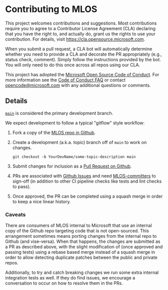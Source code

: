 # Contributing to MLOS

This project welcomes contributions and suggestions.
Most contributions require you to agree to a Contributor License Agreement (CLA) declaring that you have the right to, and actually do, grant us the rights to use your contribution.
For details, visit https://cla.opensource.microsoft.com.

When you submit a pull request, a CLA bot will automatically determine whether you need to provide a CLA and decorate the PR appropriately (e.g., status check, comment).
Simply follow the instructions provided by the bot. You will only need to do this once across all repos using our CLA.

This project has adopted the [Microsoft Open Source Code of Conduct](https://opensource.microsoft.com/codeofconduct/).
For more information see the [Code of Conduct FAQ](https://opensource.microsoft.com/codeofconduct/faq/) or contact [opencode@microsoft.com](mailto:opencode@microsoft.com) with any additional questions or comments.

## Details

[`main`](https://github.com/microsoft/MLOS/tree/main) is considered the primary development branch.

We expect development to follow a typical "gitflow" style workflow:

1. Fork a copy of the [MLOS repo in Github](https://github.com/microsoft/MLOS).
2. Create a development (a.k.a. topic) branch off of `main` to work on changes.

    ```shell
    git checkout -b YourDevName/some-topic-description main
    ```

3. Submit changes for inclusion as a [Pull Request on Github](https://github.com/microsoft/MLOS/pulls).
4. PRs are associated with [Github Issues](https://github.com/microsoft/MLOS/issues) and need [MLOS-committers](https://github.com/orgs/microsoft/teams/MLOS-committers) to sign-off (in addition to other CI pipeline checks like tests and lint checks to pass).
5. Once approved, the PR can be completed using a squash merge in order to keep a nice linear history.

### Caveats

There are consumers of MLOS internal to Microsoft that use an internal copy of the Github repo targeting code that is not open-sourced.
This arrangement sometimes means porting changes from the internal repo to Github (and vise-versa).
When that happens, the changes are submitted as a PR as described above, with the slight modification of (once approved and passing tests) using a rebase based merge instead of a squash merge in order to allow detecting duplicate patches between the public and private repos.

Additionally, to try and catch breaking changes we run some extra internal integration tests as well.
If they do find issues, we encourage a conversation to occur on how to resolve them in the PRs.
